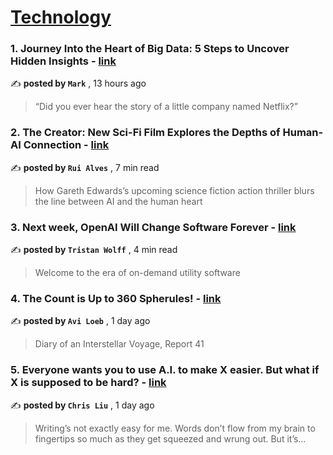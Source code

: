 
<h1><a href=https://medium.com/tag/technology/recommended target="_blank" rel="noopener noreferrer">Technology</a></h1>
<h3>1. Journey Into the Heart of Big Data: 5 Steps to Uncover Hidden Insights - <a href=https://medium.com/@mark_45452?source=tag_recommended_feed---------0-84----------technology----------e3d0bbc6_d587_4277_8581_1dd80a02b2d4------- target="_blank" rel="noopener noreferrer">link</a></h3>

✍️ **posted by `Mark`** <date> , 13 hours ago</date>

<blockquote>“Did you ever hear the story of a little company named Netflix?”</blockquote>

<h3>2. The Creator: New Sci-Fi Film Explores the Depths of Human-AI Connection - <a href=https://medium.com/@ruialves?source=tag_recommended_feed---------1-107----------technology----------e3d0bbc6_d587_4277_8581_1dd80a02b2d4------- target="_blank" rel="noopener noreferrer">link</a></h3>

✍️ **posted by `Rui Alves`** <date> , 7 min read</date>

<blockquote>How Gareth Edwards’s upcoming science fiction action thriller blurs the line between AI and the human heart</blockquote>

<h3>3. Next week, OpenAI Will Change Software Forever - <a href=https://medium.com/@tristwolff?source=tag_recommended_feed---------2-85----------technology----------e3d0bbc6_d587_4277_8581_1dd80a02b2d4------- target="_blank" rel="noopener noreferrer">link</a></h3>

✍️ **posted by `Tristan Wolff`** <date> , 4 min read</date>

<blockquote>Welcome to the era of on-demand utility software</blockquote>

<h3>4. The Count is Up to 360 Spherules! - <a href=https://medium.com/@avi-loeb?source=tag_recommended_feed---------3-84----------technology----------e3d0bbc6_d587_4277_8581_1dd80a02b2d4------- target="_blank" rel="noopener noreferrer">link</a></h3>

✍️ **posted by `Avi Loeb`** <date> , 1 day ago</date>

<blockquote>Diary of an Interstellar Voyage, Report 41</blockquote>

<h3>5. Everyone wants you to use A.I. to make X easier. But what if X is supposed to be hard? - <a href=https://medium.com/@chris.liu25?source=tag_recommended_feed---------4-107----------technology----------e3d0bbc6_d587_4277_8581_1dd80a02b2d4------- target="_blank" rel="noopener noreferrer">link</a></h3>

✍️ **posted by `Chris Liu`** <date> , 1 day ago</date>

<blockquote>Writing’s not exactly easy for me. Words don’t flow from my brain to fingertips so much as they get squeezed and wrung out. But it’s…</blockquote>

